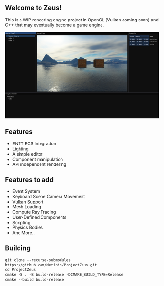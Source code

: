 ## Welcome to Zeus!

This is a WIP rendering engine project in OpenGL (Vulkan coming soon) and C++ that may eventually become a game engine.

![Screenshot1.png](Screenshot1.png)

## Features

- ENTT ECS integration
- Lighting
- A simple editor
- Component manipulation
- API independent rendering


## Features to add

- Event System
- Keyboard Scene Camera Movement
- Vulkan Support
- Mesh Loading
- Compute Ray Tracing
- User-Defined Components
- Scripting
- Physics Bodies
- And More..

## Building
    git clone --recurse-submodules https://github.com/Metinis/ProjectZeus.git
    cd ProjectZeus
    cmake -S . -B build-release -DCMAKE_BUILD_TYPE=Release
    cmake --build build-release
